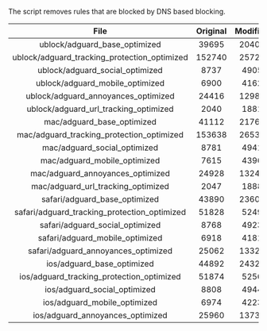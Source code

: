The script removes rules that are blocked by DNS based blocking.


| File | Original | Modified |
|:----:|:-----:|:-----:|
| ublock/adguard_base_optimized | 39695 | 20401 |
| ublock/adguard_tracking_protection_optimized | 152740 | 25724 |
| ublock/adguard_social_optimized | 8737 | 4905 |
| ublock/adguard_mobile_optimized | 6900 | 4162 |
| ublock/adguard_annoyances_optimized | 24416 | 12980 |
| ublock/adguard_url_tracking_optimized | 2040 | 1881 |
| mac/adguard_base_optimized | 41112 | 21766 |
| mac/adguard_tracking_protection_optimized | 153638 | 26532 |
| mac/adguard_social_optimized | 8781 | 4941 |
| mac/adguard_mobile_optimized | 7615 | 4396 |
| mac/adguard_annoyances_optimized | 24928 | 13244 |
| mac/adguard_url_tracking_optimized | 2047 | 1888 |
| safari/adguard_base_optimized | 43890 | 23600 |
| safari/adguard_tracking_protection_optimized | 51828 | 5249 |
| safari/adguard_social_optimized | 8768 | 4923 |
| safari/adguard_mobile_optimized | 6918 | 4181 |
| safari/adguard_annoyances_optimized | 25062 | 13321 |
| ios/adguard_base_optimized | 44892 | 24325 |
| ios/adguard_tracking_protection_optimized | 51874 | 5256 |
| ios/adguard_social_optimized | 8808 | 4944 |
| ios/adguard_mobile_optimized | 6974 | 4223 |
| ios/adguard_annoyances_optimized | 25960 | 13733 |